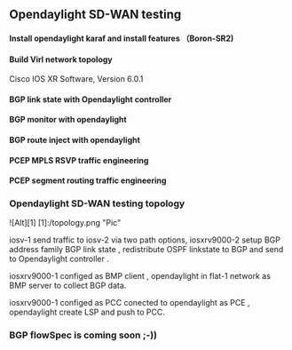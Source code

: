 ##  Opendaylight SD-WAN testing 

#### Install opendaylight karaf and install features  （Boron-SR2)
#### Build Virl network topology
Cisco IOS XR Software, Version 6.0.1
#### BGP link state with Opendaylight controller
#### BGP monitor with opendaylight
#### BGP route inject with opendaylight
#### PCEP MPLS RSVP traffic engineering 
#### PCEP segment routing traffic engineering

### Opendaylight SD-WAN testing topology
![Alt][1]
[1]:/topology.png "Pic"

iosv-1 send traffic to iosv-2 via two path options, iosxrv9000-2 setup BGP address family BGP link state , 
redistribute OSPF linkstate to BGP and send to Opendaylight controller .

iosxrv9000-1 configed as BMP client , opendaylight in flat-1 network as BMP server to collect BGP data.

iosxrv9000-1 configed as PCC conected to opendaylight as PCE , opendaylight create LSP and push to PCC.

### BGP flowSpec is coming soon ;-)) 